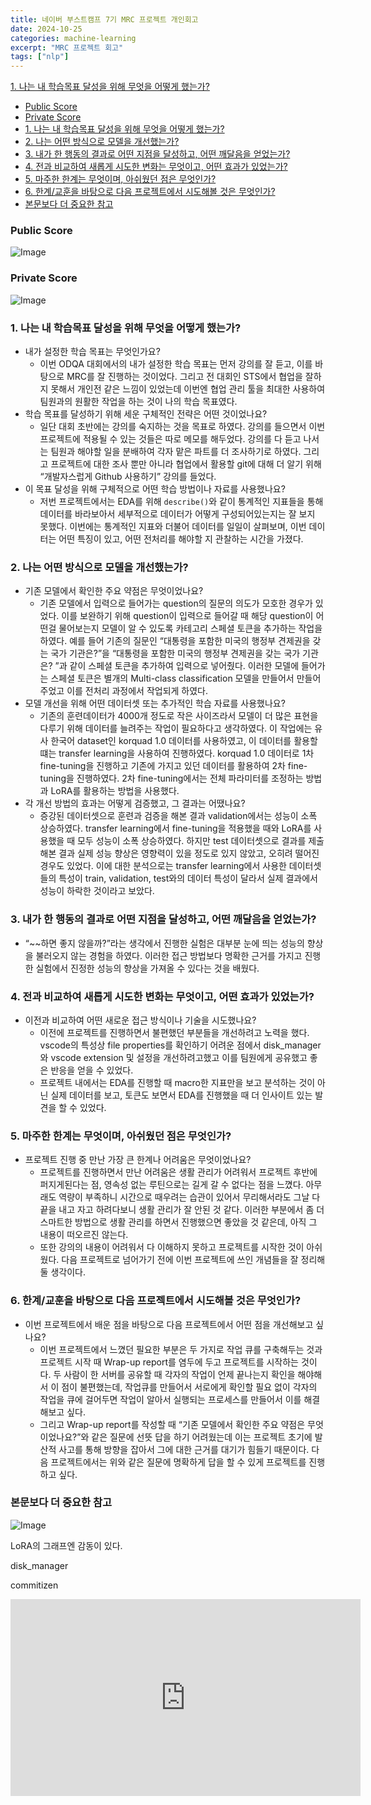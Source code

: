```yaml
---
title: 네이버 부스트캠프 7기 MRC 프로젝트 개인회고
date: 2024-10-25
categories: machine-learning
excerpt: "MRC 프로젝트 회고"
tags: ["nlp"]
---
```


[1. 나는 내 학습목표 달성을 위해 무엇을 어떻게 했는가?](#1-나는-내-학습목표-달성을-위해-무엇을-어떻게-했는가)

- [Public Score](#public-score)
- [Private Score](#private-score)
- [1. 나는 내 학습목표 달성을 위해 무엇을 어떻게 했는가?](#1-나는-내-학습목표-달성을-위해-무엇을-어떻게-했는가)
- [2. 나는 어떤 방식으로 모델을 개선했는가?](#2-나는-어떤-방식으로-모델을-개선했는가)
- [3. 내가 한 행동의 결과로 어떤 지점을 달성하고, 어떤 깨달음을 얻었는가?](#3-내가-한-행동의-결과로-어떤-지점을-달성하고-어떤-깨달음을-얻었는가)
- [4. 전과 비교하여 새롭게 시도한 변화는 무엇이고, 어떤 효과가 있었는가?](#4-전과-비교하여-새롭게-시도한-변화는-무엇이고-어떤-효과가-있었는가)
- [5. 마주한 한계는 무엇이며, 아쉬웠던 점은 무엇인가?](#5-마주한-한계는-무엇이며-아쉬웠던-점은-무엇인가)
- [6. 한계/교훈을 바탕으로 다음 프로젝트에서 시도해볼 것은 무엇인가?](#6-한계교훈을-바탕으로-다음-프로젝트에서-시도해볼-것은-무엇인가)
- [본문보다 더 중요한 참고](#본문보다-더-중요한-참고)

### Public Score

![Image](https://i.imgur.com/y1o71K9.png)

### Private Score

![Image](https://i.imgur.com/QcJdAqO.png)

### 1. 나는 내 학습목표 달성을 위해 무엇을 어떻게 했는가?

- 내가 설정한 학습 목표는 무엇인가요?
  - 이번 ODQA 대회에서의 내가 설정한 학습 목표는 먼저 강의를 잘 듣고, 이를 바탕으로 MRC를 잘 진행하는 것이었다. 그리고 전 대회인 STS에서 협업을 잘하지 못해서 개인전 같은 느낌이 있었는데 이번엔 협업 관리 툴을 최대한 사용하여 팀원과의 원활한 작업을 하는 것이 나의 학습 목표였다.
- 학습 목표를 달성하기 위해 세운 구체적인 전략은 어떤 것이었나요?
  - 일단 대회 초반에는 강의를 숙지하는 것을 목표로 하였다. 강의를 들으면서 이번 프로젝트에 적용될 수 있는 것들은 따로 메모를 해두었다. 강의를 다 듣고 나서는 팀원과 해야할 일을 분배하여 각자 맡은 파트를 더 조사하기로 하였다. 그리고 프로젝트에 대한 조사 뿐만 아니라 협업에서 활용할 git에 대해 더 알기 위해 “개발자스럽게 Github 사용하기” 강의를 들었다.
- 이 목표 달성을 위해 구체적으로 어떤 학습 방법이나 자료를 사용했나요?
  - 저번 프로젝트에서는 EDA를 위해 `describe()`와 같이 통계적인 지표들을 통해 데이터를 바라보아서 세부적으로 데이터가 어떻게 구성되어있는지는 잘 보지 못했다. 이번에는 통계적인 지표와 더불어 데이터를 일일이 살펴보며, 이번 데이터는 어떤 특징이 있고, 어떤 전처리를 해야할 지 관찰하는 시간을 가졌다.

### 2. 나는 어떤 방식으로 모델을 개선했는가?

- 기존 모델에서 확인한 주요 약점은 무엇이었나요?
  - 기존 모델에서 입력으로 들어가는 question의 질문의 의도가 모호한 경우가 있었다. 이를 보완하기 위해 question이 입력으로 들어갈 때 해당 question이 어떤걸 물어보는지 모델이 알 수 있도록 카테고리 스페셜 토큰을 추가하는 작업을 하였다. 예를 들어 기존의 질문인 “대통령을 포함한 미국의 행정부 견제권을 갖는 국가 기관은?”을 “대통령을 포함한 미국의 행정부 견제권을 갖는 국가 기관은? <ORGANIZATION>”과 같이 스페셜 토큰을 추가하여 입력으로 넣어줬다. 이러한 모델에 들어가는 스페셜 토큰은 별개의 Multi-class classification 모델을 만들어서 만들어주었고 이를 전처리 과정에서 작업되게 하였다.
- 모델 개선을 위해 어떤 데이터셋 또는 추가적인 학습 자료를 사용했나요?
  - 기존의 훈련데이터가 4000개 정도로 작은 사이즈라서 모델이 더 많은 표현을 다루기 위해 데이터를 늘려주는 작업이 필요하다고 생각하였다. 이 작업에는 유사 한국어 dataset인 korquad 1.0 데이터를 사용하였고, 이 데이터를 활용할 떄는 transfer learning을 사용하여 진행하였다. korquad 1.0 데이터로 1차 fine-tuning을 진행하고 기존에 가지고 있던 데이터를 활용하여 2차 fine-tuning을 진행하였다. 2차 fine-tuning에서는 전체 파라미터를 조정하는 방법과 LoRA를 활용하는 방법을 사용했다.
- 각 개선 방법의 효과는 어떻게 검증했고, 그 결과는 어땠나요?
  - 증강된 데이터셋으로 훈련과 검증을 해본 결과 validation에서는 성능이 소폭 상승하였다. transfer learning에서 fine-tuning을 적용했을 때와 LoRA를 사용했을 때 모두 성능이 소폭 상승하였다. 하지만 test 데이터셋으로 결과를 제출해본 결과 실제 성능 향상은 영향력이 있을 정도로 있지 않았고, 오히려 떨어진 경우도 있었다. 이에 대한 분석으로는 transfer learning에서 사용한 데이터셋들의 특성이 train, validation, test와의 데이터 특성이 달라서 실제 결과에서 성능이 하락한 것이라고 보았다.

### 3. 내가 한 행동의 결과로 어떤 지점을 달성하고, 어떤 깨달음을 얻었는가?

- “~~하면 좋지 않을까?”라는 생각에서 진행한 실험은 대부분 눈에 띄는 성능의 향상을 불러오지 않는 경험을 하였다. 이러한 접근 방법보다 명확한 근거를 가지고 진행한 실험에서 진정한 성능의 향상을 가져올 수 있다는 것을 배웠다.

### 4. 전과 비교하여 새롭게 시도한 변화는 무엇이고, 어떤 효과가 있었는가?

- 이전과 비교하여 어떤 새로운 접근 방식이나 기술을 시도했나요?
  - 이전에 프로젝트를 진행하면서 불편했던 부분들을 개선하려고 노력을 했다. vscode의 특성상 file properties를 확인하기 어려운 점에서 disk_manager와 vscode extension 및 설정을 개선하려고했고 이를 팀원에게 공유했고 좋은 반응을 얻을 수 있었다.
  - 프로젝트 내에서는 EDA를 진행할 때 macro한 지표만을 보고 분석하는 것이 아닌 실제 데이터를 보고, 토큰도 보면서 EDA를 진행했을 때 더 인사이트 있는 발견을 할 수 있었다.

### 5. 마주한 한계는 무엇이며, 아쉬웠던 점은 무엇인가?

- 프로젝트 진행 중 만난 가장 큰 한계나 어려움은 무엇이었나요?
  - 프로젝트를 진행하면서 만난 어려움은 생활 관리가 어려워서 프로젝트 후반에 퍼지게된다는 점, 영속성 없는 루틴으로는 길게 갈 수 없다는 점을 느꼈다. 아무래도 역량이 부족하니 시간으로 때우려는 습관이 있어서 무리해서라도 그날 다 끝을 내고 자고 하려다보니 생활 관리가 잘 안된 것 같다. 이러한 부분에서 좀 더 스마트한 방법으로 생활 관리를 하면서 진행했으면 좋았을 것 같은데, 아직 그 내용이 떠오르진 않는다.
  - 또한 강의의 내용이 어려워서 다 이해하지 못하고 프로젝트를 시작한 것이 아쉬웠다. 다음 프로젝트로 넘어가기 전에 이번 프로젝트에 쓰인 개념들을 잘 정리해둘 생각이다.

### 6. 한계/교훈을 바탕으로 다음 프로젝트에서 시도해볼 것은 무엇인가?

- 이번 프로젝트에서 배운 점을 바탕으로 다음 프로젝트에서 어떤 점을 개선해보고 싶나요?
  - 이번 프로젝트에서 느꼈던 필요한 부분은 두 가지로 작업 큐를 구축해두는 것과 프로젝트 시작 때 Wrap-up report를 염두에 두고 프로젝트를 시작하는 것이다. 두 사람이 한 서버를 공유할 때 각자의 작업이 언제 끝나는지 확인을 해야해서 이 점이 불편했는데, 작업큐를 만들어서 서로에게 확인할 필요 없이 각자의 작업을 큐에 걸어두면 작업이 알아서 실행되는 프로세스를 만들어서 이를 해결해보고 싶다.
  - 그리고 Wrap-up report를 작성할 때 “기존 모델에서 확인한 주요 약점은 무엇이었나요?”와 같은 질문에 선뜻 답을 하기 어려웠는데 이는 프로젝트 초기에 발산적 사고를 통해 방향을 잡아서 그에 대한 근거를 대기가 힘들기 때문이다. 다음 프로젝트에서는 위와 같은 질문에 명확하게 답을 할 수 있게 프로젝트를 진행하고 싶다.

### 본문보다 더 중요한 참고

![Image](https://i.imgur.com/oGtmViD.png)

LoRA의 그래프엔 감동이 있다.

disk_manager

<blockquote class="imgur-embed-pub" lang="en" data-id="9S8nPyu"><a href="//imgur.com/9S8nPyu"></a></blockquote><script async src="//s.imgur.com/min/embed.js" charset="utf-8"></script>

commitizen

<blockquote class="imgur-embed-pub" lang="en" data-id="1K6Hb1g"><a href="//imgur.com/1K6Hb1g"></a></blockquote><script async src="//s.imgur.com/min/embed.js" charset="utf-8"></script>

<iframe width="560" height="315" src="https://www.youtube.com/embed/Vk2dixY2C6w?si=l7JUvF0xJspP74Gv" title="YouTube video player" frameborder="0" allow="accelerometer; autoplay; clipboard-write; encrypted-media; gyroscope; picture-in-picture; web-share" referrerpolicy="strict-origin-when-cross-origin" allowfullscreen></iframe>
